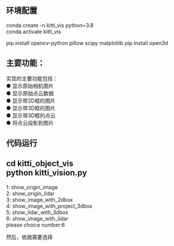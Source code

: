 ## 环境配置  
conda create -n kitti_vis python=3.8  
conda activate kitti_vis  

pip install opencv-python pillow scipy matplotlib
pip install open3d
## 主要功能：
实现的主要功能包括：  
● 显示原始相机图片  
● 显示原始点云数据  
● 显示带2D框的图片  
● 显示带3D框的图片  
● 显示带3D框的点云  
● 将点云投影到图片  
## 代码运行  
cd kitti_object_vis  
python  kitti_vision.py  
----------------------------------------   
1: show_origin_image  
2: show_origin_lidar  
3: show_image_with_2dbox   
4: show_image_with_project_3dbox  
5: show_lidar_with_3dbox  
6: show_image_with_lidar  
please choice number:6  

然后，依据需要选择  




